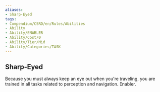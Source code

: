 ```yaml
---
aliases:
- Sharp-Eyed
tags:
- Compendium/CSRD/en/Rules/Abilities
- Ability
- Ability/ENABLER
- Ability/Cost/0
- Ability/Tier/Mid
- Ability/Categories/TASK
---
```


  
## Sharp-Eyed  
Because you must always keep an eye out when you're traveling, you are trained in all tasks related to perception and navigation. Enabler. 
